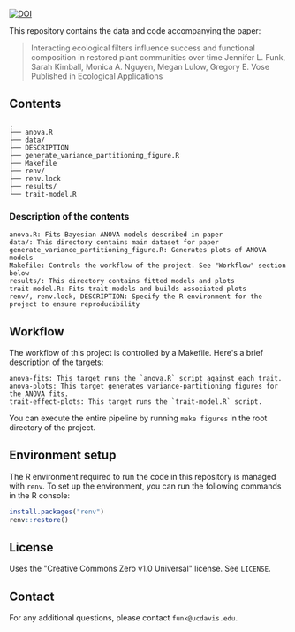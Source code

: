 [![DOI](https://zenodo.org/badge/651954936.svg)](https://zenodo.org/badge/latestdoi/651954936)

This repository contains the data and code accompanying the paper:

> Interacting ecological filters influence success and functional composition in restored plant communities over time
> Jennifer L. Funk, Sarah Kimball, Monica A. Nguyen, Megan Lulow, Gregory E. Vose
> Published in Ecological Applications

## Contents

```plaintext
.
├── anova.R
├── data/
├── DESCRIPTION
├── generate_variance_partitioning_figure.R
├── Makefile
├── renv/
├── renv.lock
├── results/
└── trait-model.R
```

### Description of the contents

    anova.R: Fits Bayesian ANOVA models described in paper
    data/: This directory contains main dataset for paper
    generate_variance_partitioning_figure.R: Generates plots of ANOVA models
    Makefile: Controls the workflow of the project. See "Workflow" section below  
    results/: This directory contains fitted models and plots
    trait-model.R: Fits trait models and builds associated plots
    renv/, renv.lock, DESCRIPTION: Specify the R environment for the project to ensure reproducibility

## Workflow

The workflow of this project is controlled by a Makefile. Here's a brief description of the targets:

    anova-fits: This target runs the `anova.R` script against each trait.
    anova-plots: This target generates variance-partitioning figures for the ANOVA fits.
    trait-effect-plots: This target runs the `trait-model.R` script.

You can execute the entire pipeline by running `make figures` in the root directory of the project.

## Environment setup

The R environment required to run the code in this repository is managed with `renv`. To set up the environment, you can run the following commands in the R console:

```r
install.packages("renv")
renv::restore()
```

## License

Uses the "Creative Commons Zero v1.0 Universal" license. See `LICENSE`.


## Contact

For any additional questions, please contact `funk@ucdavis.edu`.

